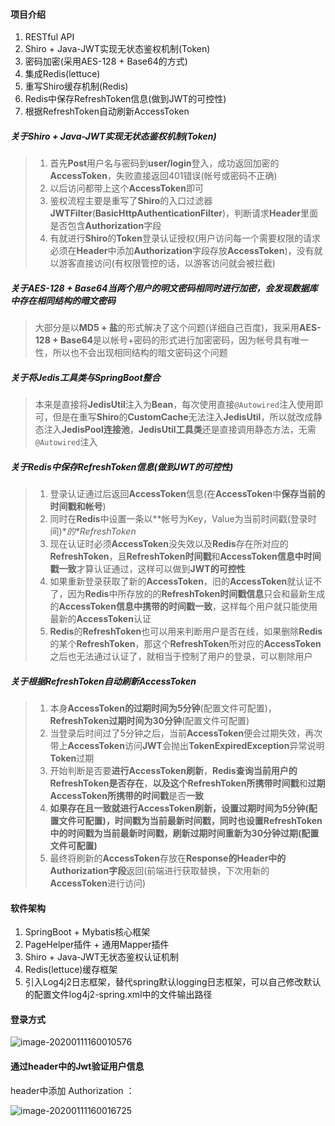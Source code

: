 #### 项目介绍

1. RESTful API
2. Shiro + Java-JWT实现无状态鉴权机制(Token)
3. 密码加密(采用AES-128 + Base64的方式)
4. 集成Redis(lettuce)
5. 重写Shiro缓存机制(Redis)
6. Redis中保存RefreshToken信息(做到JWT的可控性)
7. 根据RefreshToken自动刷新AccessToken

##### 关于Shiro + Java-JWT实现无状态鉴权机制(Token)

> 1. 首先**Post**用户名与密码到**user/login**登入，成功返回加密的**AccessToken**，失败直接返回401错误(帐号或密码不正确)
> 2. 以后访问都带上这个**AccessToken**即可
> 3. 鉴权流程主要是重写了**Shiro**的入口过滤器**JWTFilter**(**BasicHttpAuthenticationFilter**)，判断请求**Header**里面是否包含**Authorization**字段
> 4. 有就进行**Shiro**的**Token**登录认证授权(用户访问每一个需要权限的请求必须在**Header**中添加**Authorization**字段存放**AccessToken**)，没有就以游客直接访问(有权限管控的话，以游客访问就会被拦截)

##### 关于AES-128 + Base64当两个用户的明文密码相同时进行加密，会发现数据库中存在相同结构的暗文密码

> 大部分是以**MD5 + 盐**的形式解决了这个问题(详细自己百度)，我采用**AES-128 + Base64**是以帐号+密码的形式进行加密密码，因为帐号具有唯一性，所以也不会出现相同结构的暗文密码这个问题

##### 关于将Jedis工具类与SpringBoot整合

> 本来是直接将**JedisUtil**注入为**Bean**，每次使用直接`@Autowired`注入使用即可，但是在重写**Shiro**的**CustomCache**无法注入**JedisUtil**，所以就改成静态注入**JedisPool连接池**，**JedisUtil工具类**还是直接调用静态方法，无需`@Autowired`注入

##### 关于Redis中保存RefreshToken信息(做到JWT的可控性)

> 1. 登录认证通过后返回**AccessToken**信息(在**AccessToken**中**保存当前的时间戳和帐号**)
> 2. 同时在**Redis**中设置一条以**帐号为Key，Value为当前时间戳(登录时间)\**的\**RefreshToken**
> 3. 现在认证时必须**AccessToken**没失效以及**Redis**存在所对应的**RefreshToken**，且**RefreshToken时间戳**和**AccessToken信息中时间戳一致**才算认证通过，这样可以做到**JWT的可控性**
> 4. 如果重新登录获取了新的**AccessToken**，旧的**AccessToken**就认证不了，因为**Redis**中所存放的的**RefreshToken时间戳信息**只会和最新生成的**AccessToken信息中携带的时间戳一致**，这样每个用户就只能使用最新的**AccessToken**认证
> 5. **Redis**的**RefreshToken**也可以用来判断用户是否在线，如果删除**Redis**的某个**RefreshToken**，那这个**RefreshToken**所对应的**AccessToken**之后也无法通过认证了，就相当于控制了用户的登录，可以剔除用户

##### 关于根据RefreshToken自动刷新AccessToken

> 1. 本身**AccessToken的过期时间为5分钟**(配置文件可配置)，**RefreshToken过期时间为30分钟**(配置文件可配置)
> 2. 当登录后时间过了5分钟之后，当前**AccessToken**便会过期失效，再次带上**AccessToken**访问**JWT**会抛出**TokenExpiredException**异常说明**Token**过期
> 3. 开始判断是否要**进行AccessToken刷新**，**Redis查询当前用户的RefreshToken是否存在**，**以及这个RefreshToken所携带时间戳**和**过期AccessToken所携带的时间戳**是否**一致**
> 4. **如果存在且一致就进行AccessToken刷新，设置过期时间为5分钟(配置文件可配置)，时间戳为当前最新时间戳，同时也设置RefreshToken中的时间戳为当前最新时间戳，刷新过期时间重新为30分钟过期(配置文件可配置)**
> 5. 最终将刷新的**AccessToken**存放在**Response的Header中的Authorization字段**返回(前端进行获取替换，下次用新的**AccessToken**进行访问)

#### 软件架构

1. SpringBoot + Mybatis核心框架
2. PageHelper插件 + 通用Mapper插件
3. Shiro + Java-JWT无状态鉴权认证机制
4. Redis(lettuce)缓存框架
5. 引入Log4j2日志框架，替代spring默认logging日志框架，可以自己修改默认的配置文件log4j2-spring.xml中的文件输出路径

#### 登录方式

![image-20200111160010576](http://jn-hhh.oss-cn-hangzhou.aliyuncs.com/image-20200111160010576.png)

#### 通过header中的Jwt验证用户信息

header中添加 Authorization ：

![image-20200111160016725](http://jn-hhh.oss-cn-hangzhou.aliyuncs.com/image-20200111160016725.png)
